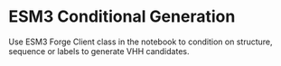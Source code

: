 # ESM3 Conditional Generation
Use ESM3 Forge Client class in the notebook to condition on structure, sequence or labels to generate VHH candidates.